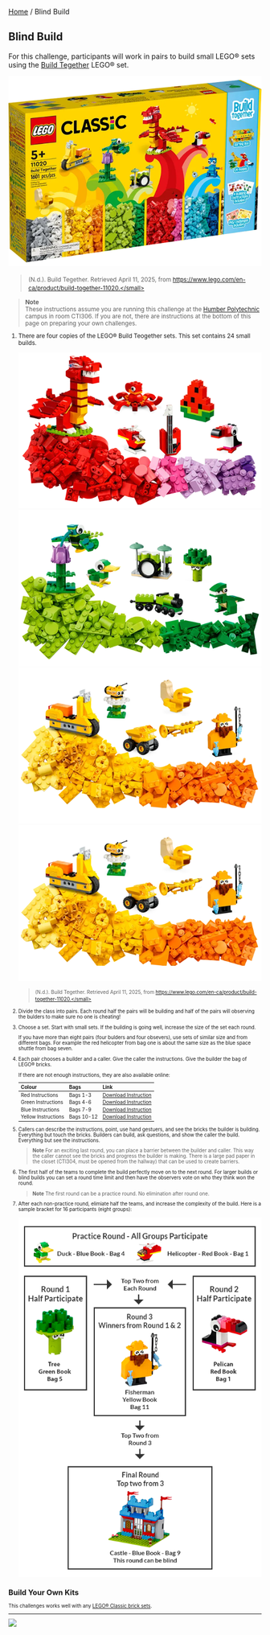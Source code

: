 [Home](/) / Blind Build

<style>@import url("//readme.codeadam.ca/readme.css");</style>

## Blind Build

For this challenge, participants will work in pairs to build small LEGO&reg; sets using the [Build Tegether](https://www.lego.com/en-ca/product/build-together-11020) LEGO&reg; set.

![Build Together](/images/blind/blind-build-together.png)

> <small>(N.d.). Build Tegether. Retrieved April 11, 2025, from https://www.lego.com/en-ca/product/build-together-11020.</small>

> **Note**  
> These instructions assume you are running this challenge at the [Humber Polytechnic](https://humber.ca/) campus in room CTI306. If you are not, there are instructions at the bottom of this page on preparing your own challenges.

1. There are four copies of the LEGO&reg; Build Teogether sets. This set contains 24 small builds.

    ![Build Together - Red Sets](/images/blind/blind-red-bags.png)
    ![Build Together - Green Sets](/images/blind/blind-green-bags.png)
    ![Build Together - Blue Sets](/images/blind/blind-blue-bags.png)
    ![Build Together - Yellow Sets](/images/blind/blind-yellow-bags.png)

    > <small>(N.d.). Build Tegether. Retrieved April 11, 2025, from https://www.lego.com/en-ca/product/build-together-11020.</small>

2. Divide the class into pairs. Each round half the pairs will be building and half of the pairs will observing the bulders to make sure no one is cheating!

3. Choose a set. Start with small sets. If the building is going well, increase the size of the set each round. 

    If you have more than eight pairs (four bulders and four obsevers), use sets of similar size and from different bags. For example the red helicopter from bag one is about the same size as the blue space shuttle from bag seven.

4. Each pair chooses a builder and a caller. Give the caller the instructions. Give the builder the bag of LEGO&reg; bricks.

    If there are not enough instructions, they are also available online:

    | Colour | Bags | Link |
    | --- | --- | --- |
    | Red Instructions | Bags 1-3 | [Download Instruction](https://www.lego.com/cdn/product-assets/product.bi.core.pdf/6414836.pdf) |
    | Green Instructions | Bags 4-6 | [Download Instruction](https://www.lego.com/cdn/product-assets/product.bi.core.pdf/6414839.pdf) |
    | Blue Instructions | Bags 7-9 | [Download Instruction](https://www.lego.com/cdn/product-assets/product.bi.core.pdf/6414842.pdf) |
    | Yellow Instructions | Bags 10-12 | [Download Instruction](https://www.lego.com/cdn/product-assets/product.bi.core.pdf/6414845.pdf) |

5. Callers can describe the instructions, point, use hand gestuers, and see the bricks the builder is building. Everything but touch the bricks. Builders can build, ask questions, and show the caller the build. Everything but see the instructions. 

    > **Note**
    > For an exciting last round, you can place a barrier between the builder and caller. This way the caller cannot see the bricks and progress the builder is making. There is a large pad paper in the closet (CTI304, must be opened from the hallway) that can be used to create barriers. 

6. The first half of the teams to complete the build perfectly move on to the next round. For larger builds or blind builds you can set a round time limit and then have the observers vote on who they think won the round. 

    > **Note**
    > The first round can be a practice round. No elimination after round one. 

7. After each non-practice round, elimiate half the teams, and increase the complexity of the build. Here is a sample bracket for 16 participants (eight groups):

    ![Sample Bracket](/images/blind/blind-bracket.png)

## Build Your Own Kits

This challenges works well with any [LEGO&reg; Classic brick sets](https://www.lego.com/en-ca/themes/classic?sort.key=PRICE&sort.direction=DESC).

---

<a href="https://codeadam.ca">
<img src="https://cdn.codeadam.ca/images@1.0.0/codeadam-logo-coloured-horizontal.png" width="100">
</a>
